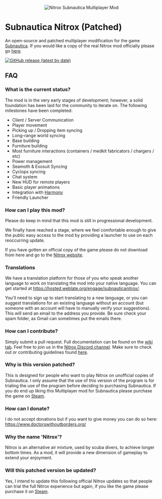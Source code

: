 <p align="center">
    <img src="https://i.imgur.com/ofnNX5z.gif" alt="Nitrox Subnautica Multiplayer Mod" />
</p>

# Subnautica Nitrox (Patched)
An open-source and patched multiplayer modification for the game <a href="https://unknownworlds.com/subnautica/">Subnautica</a>.
If you would like a copy of the real Nitrox mod officially please go <a href="https://github.com/SubnauticaNitrox/Nitrox">here</a>.

[![GitHub release (latest by date)](https://img.shields.io/github/v/release/SubnauticaNitrox/Nitrox)](https://github.com/FuseBarTV/NitroxPatched/releases)

## FAQ

### What is the current status?
The mod is in the very early stages of development; however, a solid foundation has been laid for the community to iterate on.
The following milestones have been completed:

* Client / Server Communication
* Player movement
* Picking up / Dropping item syncing
* Long-range world syncing
* Base building
* Furniture building
* Most furniture interactions (containers / medkit fabricators / chargers / etc)
* Power management
* Seamoth & Exosuit Syncing
* Cyclops syncing
* Chat system
* New HUD for remote players
* Basic player animations
* Integration with <a href="https://github.com/pardeike/Harmony">Harmony</a>
* Friendly Launcher

### How can I play this mod?
Please do keep in mind that this mod is still in progressional development. 

We finally have reached a stage, where we feel comfortable enough to give the public easy access to the mod by providing a launcher to use on each reoccurring update.

If you have gotten an official copy of the game please do not download from here and go to the <a href="https://nitrox.rux.gg">Nitrox website</a>.

### Translations
We have a translation platform for those of you who speak another language to work on translating the mod into your native language. You can get started at https://hosted.weblate.org/engage/subnauticanitrox/.

You'll need to sign up to start translating to a new language, or you can suggest translations for an existing language without an account (but someone with an account will have to manually verify your suggestions). This will send an email to the address you provide. Be sure check your spam folder, as Gmail can sometimes put the emails there.


### How can I contribute?
Simply submit a pull request. Full documentation can be found on the <a href="https://github.com/Sunrunner37/Nitrox/wiki">wiki tab</a>.  Feel free to join us in the <a href="https://discord.gg/E8B4X9s">Nitrox Discord channel</a>.  Make sure to check out or contributing guidelines found <a href="https://github.com/SubnauticaNitrox/Nitrox/blob/master/CONTRIBUTING.md">here</a>.

### Why is this version patched?
This is designed for people who want to play Nitrox on unofficial copies of Subnautica. I only assume that the use of this version of the program is for trialing the use of the program before deciding to purchasing Subnautica. If you do end up liking this Multiplayer mod for Subnautica please purchase the game on <a href="https://store.steampowered.com/app/264710/Subnautica/">Steam</a>.

### How can I donate?
I do not accept donations but if you want to give money you can do so here: https://www.doctorswithoutborders.org/

### Why the name 'Nitrox'?
Nitrox is an alternative air mixture, used by scuba divers, to achieve longer bottom times. As a mod, it will provide a new dimension of gameplay to extend your enjoyment.

### Will this patched version be updated?
Yes, I intend to update this following official Nitrox updates so that people can trial the full Nitrox experience but again, if you like the game please purchase it on <a href="https://store.steampowered.com/app/264710/Subnautica/">Steam</a>.
